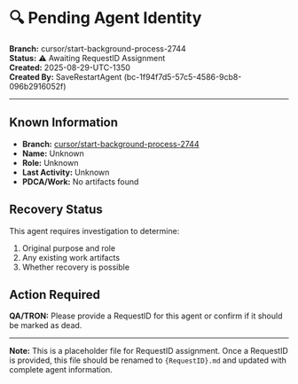 # 🔍 **Pending Agent Identity**

**Branch:** cursor/start-background-process-2744  
**Status:** ⚠️ Awaiting RequestID Assignment  
**Created:** 2025-08-29-UTC-1350  
**Created By:** SaveRestartAgent (bc-1f94f7d5-57c5-4586-9cb8-096b2916052f)  

---

## **Known Information**

- **Branch:** [cursor/start-background-process-2744](https://github.com/Cerulean-Circle-GmbH/Web4Articles/tree/cursor/start-background-process-2744)
- **Name:** Unknown
- **Role:** Unknown
- **Last Activity:** Unknown
- **PDCA/Work:** No artifacts found

## **Recovery Status**

This agent requires investigation to determine:
1. Original purpose and role
2. Any existing work artifacts
3. Whether recovery is possible

## **Action Required**

**QA/TRON:** Please provide a RequestID for this agent or confirm if it should be marked as dead.

---

**Note:** This is a placeholder file for RequestID assignment. Once a RequestID is provided, this file should be renamed to `{RequestID}.md` and updated with complete agent information.